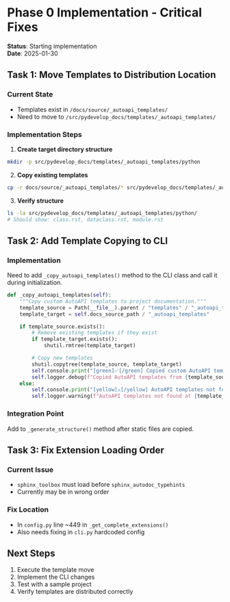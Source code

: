 # Phase 0 Implementation - Critical Fixes

**Status**: Starting implementation  
**Date**: 2025-01-30

## Task 1: Move Templates to Distribution Location

### Current State

- Templates exist in `/docs/source/_autoapi_templates/`
- Need to move to `/src/pydevelop_docs/templates/_autoapi_templates/`

### Implementation Steps

1. **Create target directory structure**

```bash
mkdir -p src/pydevelop_docs/templates/_autoapi_templates/python
```

2. **Copy existing templates**

```bash
cp -r docs/source/_autoapi_templates/* src/pydevelop_docs/templates/_autoapi_templates/
```

3. **Verify structure**

```bash
ls -la src/pydevelop_docs/templates/_autoapi_templates/python/
# Should show: class.rst, dataclass.rst, module.rst
```

## Task 2: Add Template Copying to CLI

### Implementation

Need to add `_copy_autoapi_templates()` method to the CLI class and call it during initialization.

```python
def _copy_autoapi_templates(self):
    """Copy custom AutoAPI templates to project documentation."""
    template_source = Path(__file__).parent / "templates" / "_autoapi_templates"
    template_target = self.docs_source_path / "_autoapi_templates"

    if template_source.exists():
        # Remove existing templates if they exist
        if template_target.exists():
            shutil.rmtree(template_target)

        # Copy new templates
        shutil.copytree(template_source, template_target)
        self.console.print("[green]✅[/green] Copied custom AutoAPI templates")
        self.logger.debug(f"Copied AutoAPI templates from {template_source} to {template_target}")
    else:
        self.console.print("[yellow]⚠️[/yellow] AutoAPI templates not found in package")
        self.logger.warning(f"AutoAPI templates not found at {template_source}")
```

### Integration Point

Add to `_generate_structure()` method after static files are copied.

## Task 3: Fix Extension Loading Order

### Current Issue

- `sphinx_toolbox` must load before `sphinx_autodoc_typehints`
- Currently may be in wrong order

### Fix Location

- In `config.py` line ~449 in `_get_complete_extensions()`
- Also needs fixing in `cli.py` hardcoded config

## Next Steps

1. Execute the template move
2. Implement the CLI changes
3. Test with a sample project
4. Verify templates are distributed correctly
